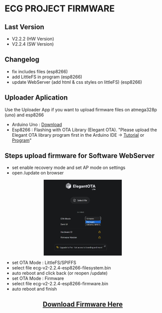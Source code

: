 # ECG PROJECT FIRMWARE
## Last Version
- V2.2.2 (HW Version)
- V2.2.4 (SW Version)

## Changelog
- fix includes files (esp8266)
- add LittleFS in program (esp8266)
- update WebServer (add html & css styles on littleFS) (esp8266)

## Uploader Aplication
<p>Use the Uploader App if you want to upload firmware files on atmega328p (uno) and esp8266</p>

- Arduino Uno : <a href="https://drive.google.com/drive/folders/1Jd0Euq1-ti-_1vtQXpMNdb4uExqVydhc?usp=sharing" target="-blank">Download</a>
- Esp8266     : Flashing with OTA Library (Elegant OTA). "Please upload the Elegant OTA library program first in the Arduino IDE -> <a href="https://youtu.be/LDk_tKrHIdI?si=OgcLtV9RhKXbJCEk" target="-blank">Tutorial</a> or <a href="https://github.com/N1zam/ECG-Project-Firmware/blob/V2.2.2.4/esp8266/program_ota/program_ota.ino" target="-blank">Program</a>"

## Steps upload firmware for Software WebServer
- set enable recovery mode and set AP mode on settings
- open /update on browser

<div align="center">
    <img align="center" src="img/img1.jpg" width="50%">
</div>


- set OTA Mode : LittleFS/SPIFFS
- select file ecg-v2-2.2.4-esp8266-filesystem.bin
- auto reboot and click back (or reopen /update)
- set OTA Mode : Firmware
- select file ecg-v2-2.2.4-esp8266-firmware.bin
- auto reboot and finish

<h2 align=center><a href="https://github.com/N1zam/ECG-Project-Firmware/archive/refs/tags/2.2.2.4.zip">Download Firmware Here</a></h2>